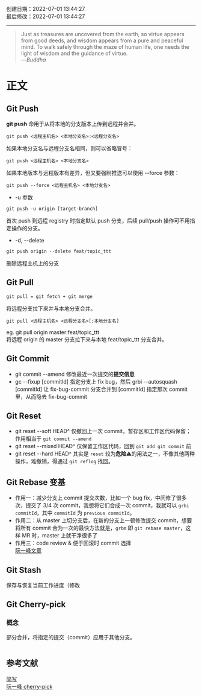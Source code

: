 创建日期：2022-07-01 13:44:27  
最后修改：2022-07-01 13:44:27

- - -
> Just as treasures are uncovered from the earth, so virtue appears from good deeds, and wisdom appears from a pure and peaceful mind. To walk safely through the maze of human life, one needs the light of wisdom and the guidance of virtue.  
>—<cite>Buddha</cite>

# 正文

## Git Push

**git push** 命用于从将本地的分支版本上传到远程并合并。

```
git push <远程主机名> <本地分支名>:<远程分支名>
```

如果本地分支名与远程分支名相同，则可以省略冒号：

```
git push <远程主机名> <本地分支名>
```

如果本地版本与远程版本有差异，但又要强制推送可以使用 --force 参数：

```
git push --force <远程主机名> <本地分支名>
```
- -u 参数
```
git push -u origin [target-branch]
```

首次 push 到远程 registry 时指定默认 push 分支，后续 pull/push 操作可不用指定操作的分支。

- -d, --delete
```
git push origin --delete feat/topic_ttt
```

删除远程主机上的分支

## Git Pull

	git pull = git fetch + git merge

将远程分支拉下来并与本地分支合并。

```
git pull <远程主机名> <远程分支名>[:本地分支名]
```

eg. git pull origin master:feat/topic_ttt  
将远程 origin 的 master 分支拉下来与本地 feat/topic_ttt 分支合并。

## Git Commit

- git commit --amend 修改最近一次提交的**提交信息**
- gc --fixup [commitId] 指定分支上 fix bug，然后 grbi --autosquash [commitId] 让 fix-bug-commit 分支合并到 [commitId] 指定那次 commit 里，从而隐去 fix-bug-commit

## Git Reset

- git reset --soft HEAD^ 仅撤回上一次 commit，暂存区和工作区代码保留；作用相当于 `git commit --amend`
- git reset --mixed HEAD^ 仅保留工作区代码，回到 `git add git commit` 前
- git reset --hard HEAD^ 其实是 `reset` 较为**危险⚠️**的用法之一，不像其他两种操作，难撤销，得通过 `git reflog` 找回。

## Git Rebase 变基

- 作用一：减少分支上 commit 提交次数，比如一个 bug fix，中间修了很多次，提交了 3/4 次 commit，我想将它们合成一次 commit，我就可以 `grbi commitId`，其中 `commitId` 为 `previous commitId`。
- 作用二：从 master 上切分支后，在新的分支上一顿修改提交 commit，想要将所有 commit 合为一次的最快方法就是，`grbm` 即 `git rebase master`，这样 MR 时，master 上就干净很多了
- 作用三：code review & 便于回滚时 commit 选择  
[阮一峰文章](https://www.ruanyifeng.com/blog/2015/08/git-use-process.html)

## Git Stash

保存与恢复当前工作进度（修改

## Git Cherry-pick

### 概念

部分合并，将指定的提交（commit）应用于其他分支。
```

```

## 参考文献

[简写](https://www.jianshu.com/p/660557b405dd)  
[阮一峰 cherry-pick](https://www.ruanyifeng.com/blog/2020/04/git-cherry-pick.html)
